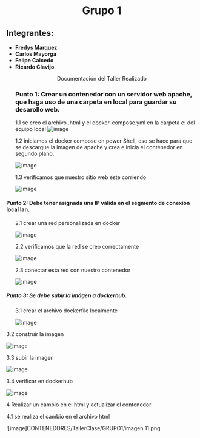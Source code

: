 <html>
<head>
<div align = "center">
<h1>Grupo 1</h1>
</div>
</head>
<body>
<h2>Integrantes:</h2>
<ul>
<li><strong>Fredys Marquez</strong></li>
<li><strong>Carlos Mayorga</strong></li>
<li><strong>Felipe Caicedo</strong></li>
<li><strong>Ricardo Clavijo</strong></li>
</ul>

<div align = "center">
Documentación del Taller Realizado
</div>

<ul>
<h3>Punto 1:
Crear un contenedor con un servidor web apache, que haga uso de una carpeta en local para guardar su desarollo web.</h3>



1.1	 se creo el archivo .html y el docker-compose.yml en la carpeta c: del equipo local
![image](https://github.com/jaiderospina/DevSecOps/blob/main/CONTENEDORES/TallerClase/GRUPO1/Imagenes.jpg)


</ul>

<ul>
1.2	iniciamos el docker compose en power Shell, eso se hace para que se descargue la imagen de apache y crea e inicia el contenedor en segundo plano.

![image](https://github.com/jaiderospina/DevSecOps/blob/main/CONTENEDORES/TallerClase/GRUPO1/Imagen%202.jpg)

</ul>

<ul>
1.3	 verificamos que nuestro sitio web este corriendo

![image](https://github.com/jaiderospina/DevSecOps/blob/main/CONTENEDORES/TallerClase/GRUPO1/Imagen%203.jpg)

</ul>

<h4>Punto 2:	Debe tener asignada una IP válida en el segmento de conexión local lan.</h4>
<ul>
2.1 crear una red personalizada en docker

![image](https://github.com/jaiderospina/DevSecOps/blob/main/CONTENEDORES/TallerClase/GRUPO1/imagen%204.jpg)

</ul>
<ul>
2.2  verificamos que la red se creo correctamente

![image](https://github.com/jaiderospina/DevSecOps/blob/main/CONTENEDORES/TallerClase/GRUPO1/imagen%205.jpg)
</ul>
<ul>
2.3 conectar esta red con nuestro contenedor

![image](https://github.com/jaiderospina/DevSecOps/blob/main/CONTENEDORES/TallerClase/GRUPO1/imagen%206.jpg)
</ul>
<h5>Punto 3:	Se debe subir la imágen a dockerhub.</h5>
<ul>
3.1 crear el archivo dockerfile localmente

![image](https://github.com/jaiderospina/DevSecOps/blob/main/CONTENEDORES/TallerClase/GRUPO1/imagen%207.jpg)
</ul>

3.2 construir la imagen

![image](https://github.com/jaiderospina/DevSecOps/blob/main/CONTENEDORES/TallerClase/GRUPO1/imagen%208.jpg)

3.3 subir la imagen

![image](https://github.com/jaiderospina/DevSecOps/blob/main/CONTENEDORES/TallerClase/GRUPO1/imagen%209.jpg)

3.4 verificar en dockerhub

![image](https://github.com/jaiderospina/DevSecOps/blob/main/CONTENEDORES/TallerClase/GRUPO1/Imagen%2010.jpg)

4 Realizar un cambio en el html y actualizar el contenedor

4.1 se realiza el cambio en el archivo html

![image]CONTENEDORES/TallerClase/GRUPO1/imagen 11.png

</body>
</html>


